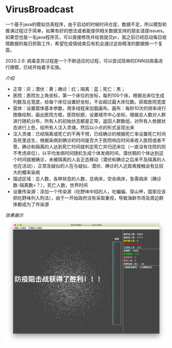 # VirusBroadcast
一个基于java的模拟仿真程序，由于启动的时候时间仓促，数据不足，所以模型和推演过程过于简单，如果有好的想法或者能提供相关数据支持的朋友请提issues。
如果您也是一名java程序员，可以直接修改并给我提交pr，我之前已经启动每日疫情数据的每日抓取工作，希望在疫情结束后有机会通过这些精准的数据做一个复盘。

2020.2.6:
病毒变异过程是一个不断适应的过程，可以尝试简单的DNN对病毒进行建模，已经开始着手实施。






*介绍*
- 正常：灰；潜伏：黄；确诊：红；隔离：蓝；死亡：黑；
- 医院：医院左上角坐标，第一个床位的坐标，每列100个床，根据总床位生成列数及总宽度，给每个床位设置好坐标，不会超过最大床位数。获取医院宽度
- 窗体：设置窗体基本参数，用多线程来加载画布。画布：每秒10次的频率进行图像绘制，画出医院方框，医院标题，设置城市中心坐标，根据总人数对人群进行随机分布，所有人的初始状态都是正常，返回人群数组，对所有人依据状态进行上色，给所有人注入灵魂，然后以小点的形式呈现出来
- 注入灵魂：已经隔离或死亡的不再干预，已经确诊的根据死亡率设置死亡时间及死里逃生，根据染病到确诊的时间是否大于医院响应时间来收入医院或者不管，确诊和隔离的人达到死亡时间就判定死亡并归还床位（一直没有住院的则不考虑床位），以平均发病时间随机生成个体发病时间，潜伏期的个体达到这个时间就被确诊，未被隔离的人会正态移动（潜伏和确诊之后来不及隔离的人也在活动），正常及疑似的人在与疑似、潜伏、确诊的人近距离接触会有比较大的概率染病
- 描述区域：总人数，各种状态的人数，总病床，空余病床，急需病床（确诊数-隔离数=？），死亡人数，世界时间
- 设置传染源：添加一个传染源（吃野味中招的人，吃蝙蝠、穿山甲，国家应该把吃野味列入刑法），由于一开始政府没有采取重视，导致海鲜市场及周边群体都成为了传染源 



*效果展示*
![Image text](img/0.png)